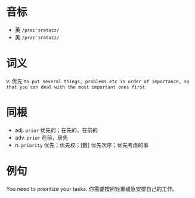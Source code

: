 # 音标

- 英 `/praɪ'ɔrətaɪz/`
- 美 `/praɪ'ɔrətaɪz/`

# 词义

v. 优先
`to put several things, problems etc in order of importance, so that you can deal with the most important ones first`

# 同根

- adj. `prior` 优先的；在先的，在前的
- adv. `prior` 在前，居先
- n. `priority` 优先；优先权；[数] 优先次序；优先考虑的事

# 例句

You need to prioritize your tasks.
你需要按照轻重缓急安排自己的工作。


